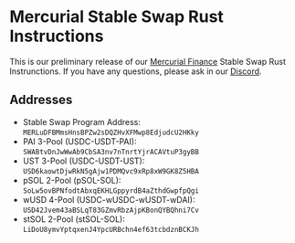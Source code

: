 # Mercurial Stable Swap Rust Instructions

This is our preliminary release of our [Mercurial Finance](https://mercurial.finance) Stable Swap Rust Instrunctions. If you have any questions, please ask in our [Discord](https://discord.gg/WwFwsVtvpH).

## Addresses

* Stable Swap Program Address: `MERLuDFBMmsHnsBPZw2sDQZHvXFMwp8EdjudcU2HKky`
* PAI 3-Pool (USDC-USDT-PAI): `SWABtvDnJwWwAb9CbSA3nv7nTnrtYjrACAVtuP3gyBB`
* UST 3-Pool (USDC-USDT-UST): `USD6kaowtDjwRkN5gAjw1PDMQvc9xRp8xW9GK8Z5HBA`
* pSOL 2-Pool (pSOL-SOL): `SoLw5ovBPNfodtAbxqEKHLGppyrdB4aZthdGwpfpQgi`
* wUSD 4-Pool (USDC-wUSDC-wUSDT-wDAI): `USD42Jvem43aBSLqT83GZmvRbzAjpKBonQYBQhni7Cv`
* stSOL 2-Pool (stSOL-SOL): `LiDoU8ymvYptqxenJ4YpcURBchn4ef63tcbdznBCKJh`
